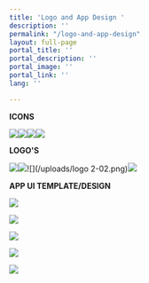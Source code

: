 ```yaml
---
title: 'Logo and App Design '
description: ''
permalink: "/logo-and-app-design"
layout: full-page
portal_title: ''
portal_description: ''
portal_image: ''
portal_link: ''
lang: ''

---
```

**ICONS**

![](/uploads/money_pig_icon.png)![](/uploads/salary_icon.png)![](/uploads/ikk_icon.png)![](/uploads/scrabble_icon.png)

**LOGO'S**

![](/uploads/iungo_yoga_logo-02.png)![](/uploads/iungo_yoga_pres.png)![](/uploads/logo 2-02.png)![](/uploads/cards.png)

**APP UI TEMPLATE/DESIGN**

![](/uploads/app_overview.png)

![](/uploads/app_1-02.png)

![](/uploads/apps-02-02.png)

![](/uploads/app_3-02.png)

![](/uploads/app_3-03-03.png)